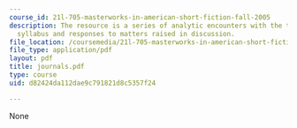 ```yaml
---
course_id: 21l-705-masterworks-in-american-short-fiction-fall-2005
description: The resource is a series of analytic encounters with the texts on the
  syllabus and responses to matters raised in discussion.
file_location: /coursemedia/21l-705-masterworks-in-american-short-fiction-fall-2005/d82424da112dae9c791821d8c5357f24_journals.pdf
file_type: application/pdf
layout: pdf
title: journals.pdf
type: course
uid: d82424da112dae9c791821d8c5357f24

---
```

None